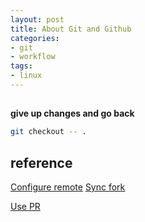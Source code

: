 ```yaml
---
layout: post
title: About Git and Github 
categories: 
- git
- workflow
tags:
- linux
---
```


## 
**give up changes and go back**
```sh
git checkout -- .
```


## reference 
[Configure remote](https://help.github.com/articles/configuring-a-remote-for-a-fork/)
[Sync fork](https://help.github.com/articles/syncing-a-fork/)

[Use PR](https://help.github.com/articles/using-pull-requests/)
